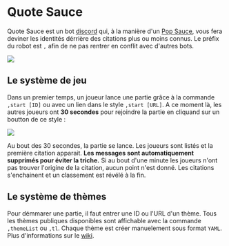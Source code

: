 # Quote Sauce

Quote Sauce est un bot [discord](https://discord.com) qui, à la manière d'un [Pop Sauce](https://jklm.fun), vous fera deviner les identités dérrière des citations plus ou moins connus.
Le préfix du robot est `,` afin de ne pas rentrer en conflit avec d'autres bots.

![](https://cdn.discordapp.com/attachments/555402600640413713/983313129771528232/Quote_Sauce_-_Banniere.png)

## Le système de jeu

Dans un premier temps, un joueur lance une partie grâce à la commande `,start [ID]` ou avec un lien dans le style `,start [URL]`.
A ce moment là, les autres joueurs ont **30 secondes** pour rejoindre la partie en cliquand sur un boutton de ce style :

![](https://cdn.discordapp.com/attachments/555402600640413713/985177647652958298/unknown.png)

Au bout des 30 secondes, la partie se lance. Les joueurs sont listés et la première citation apparait.
**Les messages sont automatiquement supprimés pour éviter la triche.**
Si au bout d'une minute les joueurs n'ont pas trouver l'origine de la citation, aucun point n'est donné.
Les citations s'enchainent et un classement est révélé à la fin.

## Le système de thèmes

Pour démmarer une partie, il faut entrer une ID ou l'URL d'un thème.
Tous les thèmes publiques disponibles sont affichable avec la commande `,themeList` ou `,tl`.
Chaque thème est créer manuelement sous format `YAML`.
Plus d'informations sur le [wiki](https://github.com/DjRedstone/quote-sauce/wiki/Thèmes#comment-créer-un-thème-).